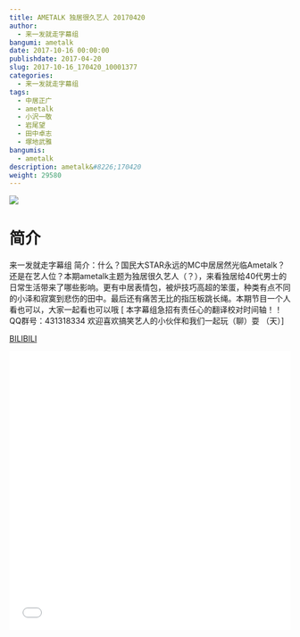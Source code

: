 ```yaml
---
title: AMETALK 独居很久艺人 20170420
author: 
  - 来一发就走字幕组
bangumi: ametalk
date: 2017-10-16 00:00:00
publishdate: 2017-04-20
slug: 2017-10-16_170420_10001377
categories: 
  - 来一发就走字幕组
tags: 
  - 中居正广
  - ametalk
  - 小沢一敬
  - 岩尾望
  - 田中卓志
  - 塚地武雅
bangumis: 
  - ametalk
description: ametalk&#8226;170420
weight: 29580
---
```


![](https://i.imgur.com/KxAUdIX.jpg)

# 简介  
来一发就走字幕组
简介：什么？国民大STAR永远的MC中居居然光临Ametalk？还是在艺人位？本期ametalk主题为独居很久艺人（？），来看独居给40代男士的日常生活带来了哪些影响。更有中居表情包，被炉技巧高超的笨蛋，种类有点不同的小泽和寂寞到悲伤的田中。最后还有痛苦无比的指压板跳长绳。本期节目一个人看也可以，大家一起看也可以哦
[ 本字幕组急招有责任心的翻译校对时间轴！！ QQ群号：431318334 欢迎喜欢搞笑艺人的小伙伴和我们一起玩（聊）耍 （天）]

  [BILIBILI](https://www.bilibili.com/video/av10001377/)


<div class="vcontainer">  <iframe class='video' src="//www.bilibili.com/blackboard/player.html?cid=16531874&aid=10001377" width="100%" height="500" frameborder="0" allowfullscreen="allowfullscreen"></iframe></div>
